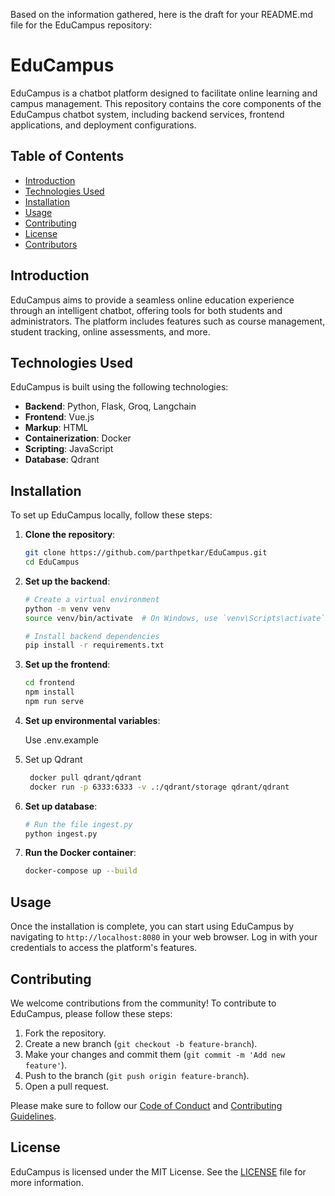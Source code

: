 Based on the information gathered, here is the draft for your README.md file for the EduCampus repository:

# EduCampus

EduCampus is a chatbot platform designed to facilitate online learning and campus management. This repository contains the core components of the EduCampus chatbot system, including backend services, frontend applications, and deployment configurations.

## Table of Contents
- [Introduction](#introduction)
- [Technologies Used](#technologies-used)
- [Installation](#installation)
- [Usage](#usage)
- [Contributing](#contributing)
- [License](#license)
- [Contributors](#contributors)


## Introduction
EduCampus aims to provide a seamless online education experience through an intelligent chatbot, offering tools for both students and administrators. The platform includes features such as course management, student tracking, online assessments, and more.

## Technologies Used
EduCampus is built using the following technologies:
- **Backend**: Python, Flask, Groq, Langchain
- **Frontend**: Vue.js
- **Markup**: HTML
- **Containerization**: Docker
- **Scripting**: JavaScript
- **Database**: Qdrant

## Installation
To set up EduCampus locally, follow these steps:

1. **Clone the repository**:
    ```sh
    git clone https://github.com/parthpetkar/EduCampus.git
    cd EduCampus
    ```

2. **Set up the backend**:
    ```sh
    # Create a virtual environment
    python -m venv venv
    source venv/bin/activate  # On Windows, use `venv\Scripts\activate`

    # Install backend dependencies
    pip install -r requirements.txt
    ```

3. **Set up the frontend**:
    ```sh
    cd frontend
    npm install
    npm run serve
    ```
4. **Set up environmental variables**:
   
   Use .env.example

5. Set up Qdrant
   ```sh
    docker pull qdrant/qdrant 
    docker run -p 6333:6333 -v .:/qdrant/storage qdrant/qdrant
   ```

6. **Set up database**:
    ```sh
    # Run the file ingest.py
    python ingest.py
    ```
7. **Run the Docker container**:
    ```sh
    docker-compose up --build
    ```

## Usage
Once the installation is complete, you can start using EduCampus by navigating to `http://localhost:8080` in your web browser. Log in with your credentials to access the platform's features.

## Contributing
We welcome contributions from the community! To contribute to EduCampus, please follow these steps:

1. Fork the repository.
2. Create a new branch (`git checkout -b feature-branch`).
3. Make your changes and commit them (`git commit -m 'Add new feature'`).
4. Push to the branch (`git push origin feature-branch`).
5. Open a pull request.

Please make sure to follow our [Code of Conduct](CODE_OF_CONDUCT.md) and [Contributing Guidelines](CONTRIBUTING.md).

## License
EduCampus is licensed under the MIT License. See the [LICENSE](LICENSE) file for more information.
